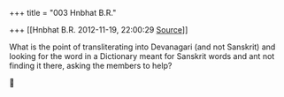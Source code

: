 +++
title = "003 Hnbhat B.R."

+++
[[Hnbhat B.R.	2012-11-19, 22:00:29 [Source](https://groups.google.com/g/samskrita/c/HgvDh7Vs0Hg)]]



What is the point of transliterating into Devanagari (and not Sanskrit) and looking for the word in a Dictionary meant for Sanskrit words and ant not finding it there, asking the members to help?



